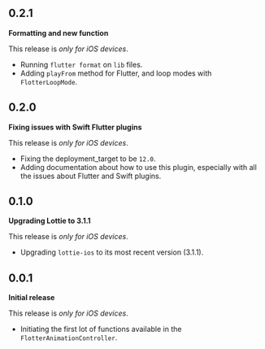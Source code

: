## 0.2.1

**Formatting and new function**

This release is *only for iOS devices*.

- Running `flutter format` on `lib` files.
- Adding `playFrom` method for Flutter, and loop modes with `FlotterLoopMode`.

## 0.2.0

**Fixing issues with Swift Flutter plugins**

This release is *only for iOS devices*.

- Fixing the deployment_target to be `12.0`.
- Adding documentation about how to use this plugin, especially with all the issues about Flutter and Swift plugins.

## 0.1.0

**Upgrading Lottie to 3.1.1**

This release is *only for iOS devices*.

- Upgrading `lottie-ios` to its most recent version (3.1.1).

## 0.0.1

**Initial release**

This release is *only for iOS devices*.

- Initiating the first lot of functions available in the `FlotterAnimationController`.